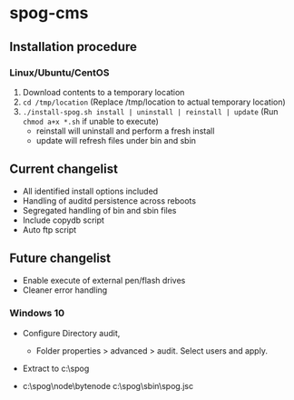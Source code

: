 # spog-cms
## Installation procedure
### Linux/Ubuntu/CentOS

1. Download contents to a temporary location
2. `cd /tmp/location`   (Replace /tmp/location to actual temporary location)
3. `./install-spog.sh install | uninstall | reinstall | update`  (Run `chmod a+x *.sh` if unable to execute)
	- reinstall will uninstall and perform a fresh install
	- update will refresh files under bin and sbin

## Current changelist
* All identified install options included
* Handling of auditd persistence across reboots
* Segregated handling of bin and sbin files
* Include copydb script
* Auto ftp script


## Future changelist
* Enable execute of external pen/flash drives
* Cleaner error handling

### Windows 10
* Configure Directory audit,
	- Folder properties > advanced > audit. Select users and apply.

* Extract to c:\spog
* c:\spog\node\bytenode c:\spog\sbin\spog.jsc
